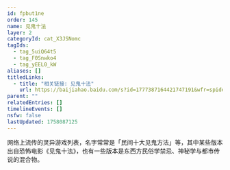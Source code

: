 ```yaml
---
id: fpbut1ne
order: 145
name: 见鬼十法
layer: 2
categoryId: cat_X3JSNomc
tagIds:
  - tag_5uiQ64t5
  - tag_F0Snwko4
  - tag_yEEL0_kW
aliases: []
titledLinks:
  - title: "相关链接: 见鬼十法"
    url: https://baijiahao.baidu.com/s?id=1777387164421747191&wfr=spider&for=pc
parent: ""
relatedEntries: []
timelineEvents: []
nsfw: false
lastUpdated: 1758087125
---
```


网络上流传的灵异游戏列表，名字常常是「民间十大见鬼方法」等，其中某些版本出自恐怖电影《见鬼十法》，也有一些版本是东西方民俗学禁忌、神秘学与都市传说的混合物。